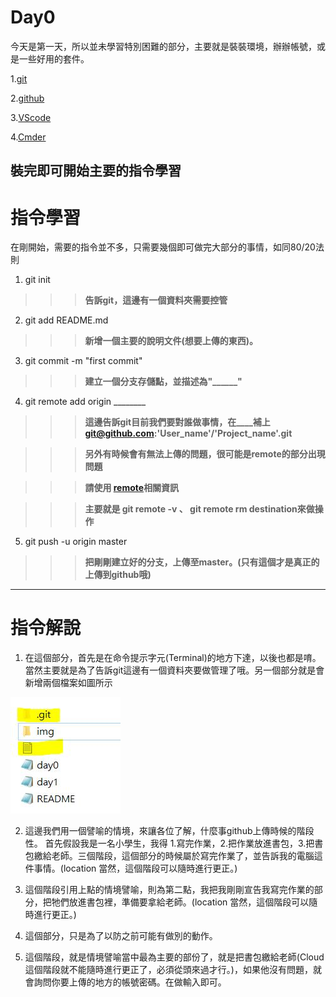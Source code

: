 # Day0
今天是第一天，所以並未學習特別困難的部分，主要就是裝裝環境，辦辦帳號，或是一些好用的套件。

1.[git](https://git-scm.com/)

2.[github](https://github.com/)

3.[VScode](https://code.visualstudio.com)

4.[Cmder](http://cmder.net/)

裝完即可開始主要的指令學習
-----
# 指令學習

在剛開始，需要的指令並不多，只需要幾個即可做完大部分的事情，如同80/20法則

1. git init 

>>>**告訴git，這邊有一個資料夾需要控管**

2. git add README.md

>>>**新增一個主要的說明文件(想要上傳的東西)。**

3. git commit -m "first commit"

>>>**建立一個分支存儲點，並描述為"______"**

4. git remote add origin ________

>>>**這邊告訴git目前我們要對誰做事情，在____補上 git@github.com:'User_name'/'Project_name'.git**

>>>**另外有時候會有無法上傳的問題，很可能是remote的部分出現問題**

>>>**請使用 [remote](https://help.github.com/articles/removing-a-remote/)相關資訊**

>>>**主要就是 git remote -v 、 git remote rm destination來做操作**

5. git push -u origin master

>>>**把剛剛建立好的分支，上傳至master。(只有這個才是真正的上傳到github哦)**
-------
# 指令解說

1. 在這個部分，首先是在命令提示字元(Terminal)的地方下達，以後也都是唷。 當然主要就是為了告訴git這邊有一個資料夾要做管理了哦。另一個部分就是會新增兩個檔案如圖所示 

![list-01](https://github.com/fogdingding/github/blob/master/img/list-01.JPG)

2. 這邊我們用一個譬喻的情境，來讓各位了解，什麼事github上傳時候的階段性。 首先假設我是一名小學生，我得 1.寫完作業，2.把作業放進書包，3.把書包繳給老師。三個階段，這個部分的時候屬於寫完作業了，並告訴我的電腦這件事情。(location 當然，這個階段可以隨時進行更正。)

3. 這個階段引用上點的情境譬喻，則為第二點，我把我剛剛宣告我寫完作業的部分，把牠們放進書包裡，準備要拿給老師。(location 當然，這個階段可以隨時進行更正。)

4. 這個部分，只是為了以防之前可能有做別的動作。

5. 這個階段，就是情境譬喻當中最為主要的部份了，就是把書包繳給老師(Cloud 這個階段就不能隨時進行更正了，必須從頭來過才行。)，如果他沒有問題，就會詢問你要上傳的地方的帳號密碼。在做輸入即可。

